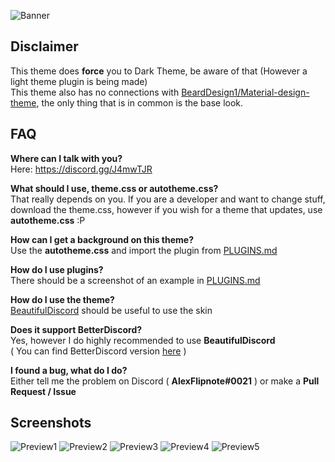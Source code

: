 ![Banner](https://i.mify.pw/7458a1.png)

## Disclaimer
This theme does **force** you to Dark Theme, be aware of that (However a light theme plugin is being made)<br>
This theme also has no connections with [BeardDesign1/Material-design-theme](https://github.com/BeardDesign1/Material-design-theme),
the only thing that is in common is the base look.

## FAQ
**Where can I talk with you?**<br>Here: https://discord.gg/J4mwTJR

**What should I use, theme.css or autotheme.css?**<br>That really depends on you. If you are a developer and want
to change stuff, download the theme.css, however if you wish for a theme that updates, use **autotheme.css** :P

**How can I get a background on this theme?**<br>Use the **autotheme.css** and import the plugin from [PLUGINS.md](https://github.com/AlexFlipnote/Discord_Theme/blob/master/PLUGINS.md)

**How do I use plugins?**<br>There should be a screenshot of an example in [PLUGINS.md](https://github.com/AlexFlipnote/Discord_Theme/blob/master/PLUGINS.md)

**How do I use the theme?**<br>[BeautifulDiscord](https://github.com/beautiful-discord-community/resources/wiki/Installing-BeautifulDiscord) should be useful to use the skin

**Does it support BetterDiscord?**<br>Yes, however I do highly recommended to use **BeautifulDiscord**<br>
( You can find BetterDiscord version [here](https://github.com/AlexFlipnote/Discord_Theme/blob/master/assets/BetterDiscord.theme.css) )

**I found a bug, what do I do?**<br>Either tell me the problem on Discord ( **AlexFlipnote#0021** ) or make a **Pull Request / Issue**

## Screenshots
![Preview1](https://i.mify.pw/5d0d65.png) ![Preview2](https://i.mify.pw/62161e.png) ![Preview3](https://i.mify.pw/155085.png) ![Preview4](https://i.mify.pw/a21aa9.png) ![Preview5](https://i.mify.pw/271422.png)
